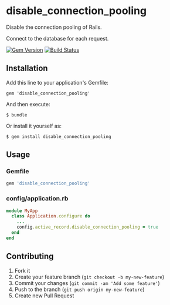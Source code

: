 # disable_connection_pooling

Disable the connection pooling of Rails.

Connect to the database for each request.

[![Gem Version](https://badge.fury.io/rb/disable_connection_pooling.png)](http://badge.fury.io/rb/disable_connection_pooling)
[![Build Status](https://drone.io/bitbucket.org/winebarrel/disable_connection_pooling/status.png)](https://drone.io/bitbucket.org/winebarrel/disable_connection_pooling/latest)

## Installation

Add this line to your application's Gemfile:

    gem 'disable_connection_pooling'

And then execute:

    $ bundle

Or install it yourself as:

    $ gem install disable_connection_pooling

## Usage

### Gemfile

```ruby
gem 'disable_connection_pooling'
```

### config/application.rb

```ruby
module MyApp
  class Application.configure do
    ...
    config.active_record.disable_connection_pooling = true
  end
end
```

## Contributing

1. Fork it
2. Create your feature branch (`git checkout -b my-new-feature`)
3. Commit your changes (`git commit -am 'Add some feature'`)
4. Push to the branch (`git push origin my-new-feature`)
5. Create new Pull Request
